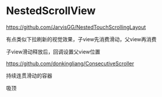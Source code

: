 # NestedScrollView

https://github.com/JarvisGG/NestedTouchScrollingLayout

有点类似下拉刷新的视觉效果，子view先消费滑动，父view再消费

子view滑动释放后，回调设置父view位置

https://github.com/donkingliang/ConsecutiveScroller

持续连贯滑动的容器

吸顶

